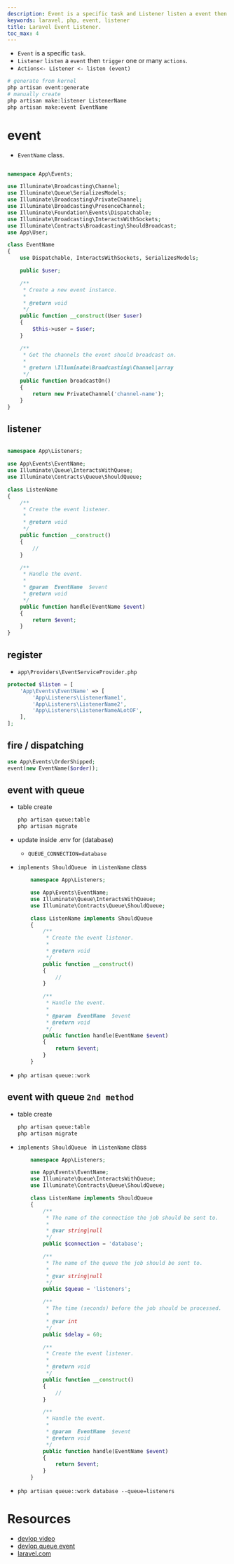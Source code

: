 ```yaml
---
description: Event is a specific task and Listener listen a event then trigger one or many actions.
keywords: laravel, php, event, listener
title: Laravel Event Listener.
toc_max: 4
---
```



* `Event` is a specific `task`.
* `Listener` `listen` a `event` then `trigger` one or many `actions`.
*  `Actions<- Listener <- listen (event)`

```bash
# generate from kernel
php artisan event:generate
# manually create
php artisan make:listener ListenerName
php artisan make:event EventName
```

# event

* `EventName` class.

```php

namespace App\Events;

use Illuminate\Broadcasting\Channel;
use Illuminate\Queue\SerializesModels;
use Illuminate\Broadcasting\PrivateChannel;
use Illuminate\Broadcasting\PresenceChannel;
use Illuminate\Foundation\Events\Dispatchable;
use Illuminate\Broadcasting\InteractsWithSockets;
use Illuminate\Contracts\Broadcasting\ShouldBroadcast;
use App\User;

class EventName
{
    use Dispatchable, InteractsWithSockets, SerializesModels;

    public $user;

    /**
     * Create a new event instance.
     *
     * @return void
     */
    public function __construct(User $user)
    {
        $this->user = $user;
    }

    /**
     * Get the channels the event should broadcast on.
     *
     * @return \Illuminate\Broadcasting\Channel|array
     */
    public function broadcastOn()
    {
        return new PrivateChannel('channel-name');
    }
}
```

## listener

```php

namespace App\Listeners;

use App\Events\EventName;
use Illuminate\Queue\InteractsWithQueue;
use Illuminate\Contracts\Queue\ShouldQueue;

class ListenName
{
    /**
     * Create the event listener.
     *
     * @return void
     */
    public function __construct()
    {
        //
    }

    /**
     * Handle the event.
     *
     * @param  EventName  $event
     * @return void
     */
    public function handle(EventName $event)
    {
        return $event;
    }
}
```

## register

* `app\Providers\EventServiceProvider.php`

```php
protected $listen = [
    'App\Events\EventName' => [
        'App\Listeners\ListenerName1',
        'App\Listeners\ListenerName2',
        'App\Listeners\ListenerNameALotOF',
    ],
];
```

## fire / dispatching

```php
use App\Events\OrderShipped;
event(new EventName($order));
```

## event with queue

* table create

    ```bash
    php artisan queue:table
    php artisan migrate
    ```
* update inside .env for (database)
  * `QUEUE_CONNECTION=database`

* `implements ShouldQueue ` in `ListenName` class

    ```php
        namespace App\Listeners;

        use App\Events\EventName;
        use Illuminate\Queue\InteractsWithQueue;
        use Illuminate\Contracts\Queue\ShouldQueue;

        class ListenName implements ShouldQueue
        {
            /**
             * Create the event listener.
             *
             * @return void
             */
            public function __construct()
            {
                //
            }

            /**
             * Handle the event.
             *
             * @param  EventName  $event
             * @return void
             */
            public function handle(EventName $event)
            {
                return $event;
            }
        }
    ```

* `php artisan queue::work`

## event with queue `2nd method`

* table create

    ```bash
    php artisan queue:table
    php artisan migrate
    ```

* `implements ShouldQueue ` in `ListenName` class

    ```php
        namespace App\Listeners;

        use App\Events\EventName;
        use Illuminate\Queue\InteractsWithQueue;
        use Illuminate\Contracts\Queue\ShouldQueue;

        class ListenName implements ShouldQueue
        {
            /**
             * The name of the connection the job should be sent to.
             *
             * @var string|null
             */
            public $connection = 'database';

            /**
             * The name of the queue the job should be sent to.
             *
             * @var string|null
             */
            public $queue = 'listeners';

            /**
             * The time (seconds) before the job should be processed.
             *
             * @var int
             */
            public $delay = 60;

            /**
             * Create the event listener.
             *
             * @return void
             */
            public function __construct()
            {
                //
            }

            /**
             * Handle the event.
             *
             * @param  EventName  $event
             * @return void
             */
            public function handle(EventName $event)
            {
                return $event;
            }
        }
    ```

* `php artisan queue::work database --queue=listeners`




# Resources

* [devlop video](https://www.youtube.com/watch?v=9oYtUEbT19I)
* [devlop queue event](https://www.youtube.com/watch?v=_SndYcQvIuQ)
* [laravel.com](https://laravel.com/docs/5.7/events)
